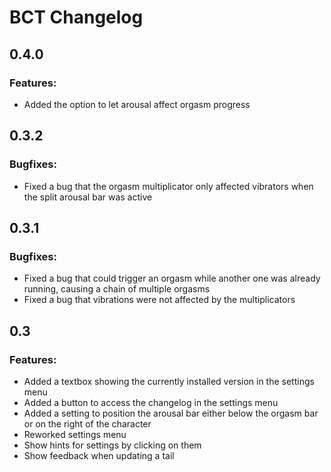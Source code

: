 # BCT Changelog
## 0.4.0
### Features:
- Added the option to let arousal affect orgasm progress
## 0.3.2
### Bugfixes:
- Fixed a bug that the orgasm multiplicator only affected vibrators when the split arousal bar was active
## 0.3.1
### Bugfixes:
- Fixed a bug that could trigger an orgasm while another one was already running, causing a chain of multiple orgasms
- Fixed a bug that vibrations were not affected by the multiplicators

## 0.3
### Features:
- Added a textbox showing the currently installed version in the settings menu
- Added a button to access the changelog in the settings menu
- Added a setting to position the arousal bar either below the orgasm bar or on the right of the character
- Reworked settings menu
- Show hints for settings by clicking on them
- Show feedback when updating a tail
